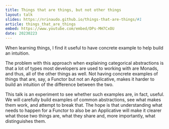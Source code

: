 ```yaml
---
title: Things that are things, but not other things
layout: talk
slides: https://nrinaudo.github.io/things-that-are-things/#1
article: things_that_are_things
embed: https://www.youtube.com/embed/DPs-MH7CxOU
date: 20230223
---
```


When learning things, I find it useful to have concrete example to help build an intuition.

The problem with this approach when explaining categorical abstractions is that a lot of types most developers are used to working with are Monads, and thus, all of the other things as well. Not having concrete examples of things that are, say, a Functor but not an Applicative, makes it harder to build an intuition of the difference between the two.

This talk is an experiment to see whether such examples are, in fact, useful. We will carefully build examples of common abstractions, see what makes them work, and attempt to break that. The hope is that understanding what needs to happen for a Functor to also be an Applicative will make it clearer what those two things are, what they share and, more importantly, what distinguishes them.
